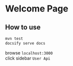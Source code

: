 # Welcome Page

## How to use
```bash
mvn test
docsify serve docs
```
browse `localhost:3000`   
click sidebar `User Api`